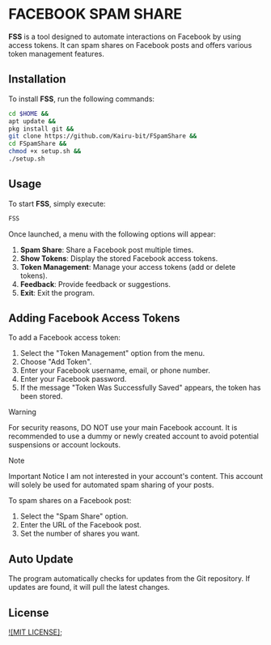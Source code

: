 # FACEBOOK SPAM SHARE

**FSS** is a tool designed to automate interactions on Facebook by using access tokens. It can spam shares on Facebook posts and offers various token management features.

## Installation
To install **FSS**, run the following commands:
```bash
cd $HOME &&
apt update &&
pkg install git &&
git clone https://github.com/Kairu-bit/FSpamShare &&
cd FSpamShare &&
chmod +x setup.sh &&
./setup.sh
```

## Usage
To start **FSS**, simply execute:
```bash
FSS
```

Once launched, a menu with the following options will appear:

1. **Spam Share**: Share a Facebook post multiple times.
2. **Show Tokens**: Display the stored Facebook access tokens.
3. **Token Management**: Manage your access tokens (add or delete tokens).
4. **Feedback**: Provide feedback or suggestions.
5. **Exit**: Exit the program.

## Adding Facebook Access Tokens
To add a Facebook access token:
1. Select the "Token Management" option from the menu.
2. Choose "Add Token".
3. Enter your Facebook username, email, or phone number.
4. Enter your Facebook password.
5. If the message "Token Was Successfully Saved" appears, the token has been stored.

> [!WARNING]
> For security reasons, DO NOT use your main Facebook account. It is recommended to use a dummy or newly created account to avoid potential suspensions or account lockouts.

> [!NOTE]
> Important Notice I am not interested in your account's content. This account will solely be used for automated spam sharing of your posts.

To spam shares on a Facebook post:

1. Select the "Spam Share" option.
2. Enter the URL of the Facebook post.
3. Set the number of shares you want.

## Auto Update

The program automatically checks for updates from the Git repository. If updates are found, it will pull the latest changes.

## License
[![MIT LICENSE]](./LICENSE);
